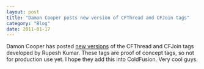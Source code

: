 ```yaml
---
layout: post
title: "Damon Cooper posts new version of CFThread and CFJoin tags"
category: "Blog"
date: 2011-01-17
---
```



Damon Cooper has posted [new versions](http://www.dcooper.org/blog/client/index.cfm?mode=entry&entry=A71F310C-4E22-1671-5E287AE8918A048B) of the CFThread and CFJoin tags developed by Rupesh Kumar. These tags are proof of concept tags, so not for production use yet. I hope they add this into ColdFusion. Very cool guys.